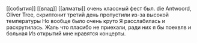 [[события]]
[[влад]]
[[алматы]]
очень классный фест был.
die Antwoord, Oliver Tree, cкриптонит
третий день пропустили из-за высокой температуры
Но вообще было очень круто
Я расслабилась и раскрутилась. Жаль что пласибо не приехали, ради них я бы поехвлв и больная
Из открытий мне нравятся концерты.
